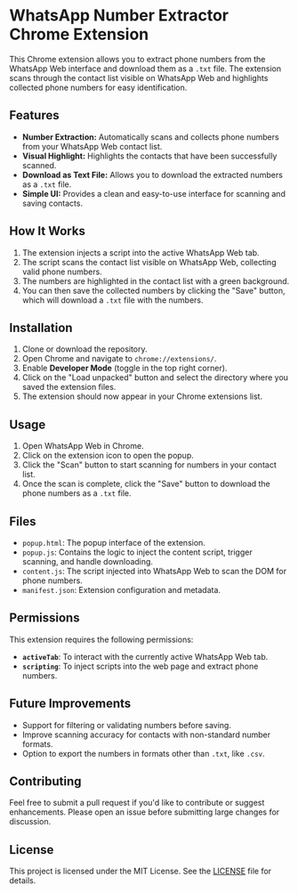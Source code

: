 # WhatsApp Number Extractor Chrome Extension

This Chrome extension allows you to extract phone numbers from the WhatsApp Web interface and download them as a `.txt` file. The extension scans through the contact list visible on WhatsApp Web and highlights collected phone numbers for easy identification.

## Features

- **Number Extraction:** Automatically scans and collects phone numbers from your WhatsApp Web contact list.
- **Visual Highlight:** Highlights the contacts that have been successfully scanned.
- **Download as Text File:** Allows you to download the extracted numbers as a `.txt` file.
- **Simple UI:** Provides a clean and easy-to-use interface for scanning and saving contacts.

## How It Works

1. The extension injects a script into the active WhatsApp Web tab.
2. The script scans the contact list visible on WhatsApp Web, collecting valid phone numbers.
3. The numbers are highlighted in the contact list with a green background.
4. You can then save the collected numbers by clicking the "Save" button, which will download a `.txt` file with the numbers.

## Installation

1. Clone or download the repository.
2. Open Chrome and navigate to `chrome://extensions/`.
3. Enable **Developer Mode** (toggle in the top right corner).
4. Click on the "Load unpacked" button and select the directory where you saved the extension files.
5. The extension should now appear in your Chrome extensions list.

## Usage

1. Open WhatsApp Web in Chrome.
2. Click on the extension icon to open the popup.
3. Click the "Scan" button to start scanning for numbers in your contact list.
4. Once the scan is complete, click the "Save" button to download the phone numbers as a `.txt` file.

## Files

- `popup.html`: The popup interface of the extension.
- `popup.js`: Contains the logic to inject the content script, trigger scanning, and handle downloading.
- `content.js`: The script injected into WhatsApp Web to scan the DOM for phone numbers.
- `manifest.json`: Extension configuration and metadata.

## Permissions

This extension requires the following permissions:

- **`activeTab`**: To interact with the currently active WhatsApp Web tab.
- **`scripting`**: To inject scripts into the web page and extract phone numbers.

## Future Improvements

- Support for filtering or validating numbers before saving.
- Improve scanning accuracy for contacts with non-standard number formats.
- Option to export the numbers in formats other than `.txt`, like `.csv`.

## Contributing

Feel free to submit a pull request if you'd like to contribute or suggest enhancements. Please open an issue before submitting large changes for discussion.

## License

This project is licensed under the MIT License. See the [LICENSE](./LICENSE) file for details.
